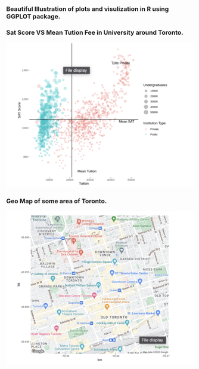 ### Beautiful Illustration of plots and visulization in R using GGPLOT package.

### Sat Score VS Mean Tution Fee in University around Toronto.
![SatScoreVSTution](/Visualization/images/satScoreVSMeanTution.png)

### Geo Map of some area of Toronto.
![GeoMap](/Visualization/images/geomap.png)
